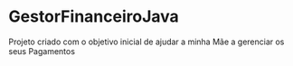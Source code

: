 # GestorFinanceiroJava
 Projeto criado com o objetivo inicial de ajudar a minha Mãe a gerenciar os seus Pagamentos
